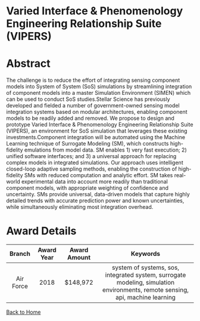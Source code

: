 
Varied Interface &amp; Phenomenology Engineering Relationship Suite (VIPERS)
============================================================================

# Abstract


The challenge is to reduce the effort of integrating sensing component models into System of System (SoS) simulations by streamlining integration of component models into a master Simulation Environment (SIMEN) which can be used to conduct SoS studies.Stellar Science has previously developed and fielded a number of government-owned sensing model integration systems based on modular architectures, enabling component models to be readily added and removed. We propose to design and prototype Varied Interface & Phenomenology Engineering Relationship Suite (VIPERS), an environment for SoS simulation that leverages these existing investments.Component integration will be automated using the Machine Learning technique of Surrogate Modeling (SM), which constructs high-fidelity emulations from model data. SM enables 1) very fast execution; 2) unified software interfaces; and 3) a universal approach for replacing complex models in integrated simulations. Our approach uses intelligent closed-loop adaptive sampling methods, enabling the construction of high-fidelity SMs with reduced computation and analytic effort. SM takes real-world experimental data into account more readily than traditional component models, with appropriate weighting of confidence and uncertainty. SMs provide universal, data-driven models that capture highly detailed trends with accurate prediction power and known uncertainties, while simultaneously eliminating most integration overhead.  

# Award Details

|Branch|Award Year|Award Amount|Keywords|
| :---: | :---: | :---: | :---: |
|Air Force|2018|$148,972|system of systems, sos, integrated system, surrogate modeling, simulation environments, remote sensing, api, machine learning|
  
  


[Back to Home](https://github.com/chrischow/dod_sbir_awards#1429)